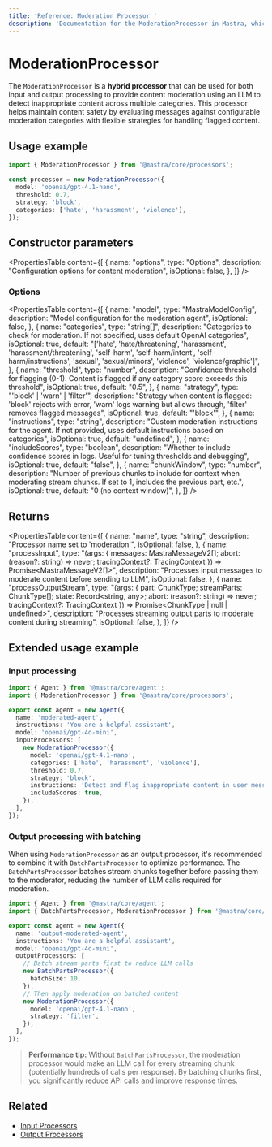 ```yaml
---
title: 'Reference: Moderation Processor '
description: 'Documentation for the ModerationProcessor in Mastra, which provides content moderation using LLM to detect inappropriate content across multiple categories.'
---
```


# ModerationProcessor

The `ModerationProcessor` is a **hybrid processor** that can be used for both input and output processing to provide content moderation using an LLM to detect inappropriate content across multiple categories. This processor helps maintain content safety by evaluating messages against configurable moderation categories with flexible strategies for handling flagged content.

## Usage example

```typescript copy
import { ModerationProcessor } from '@mastra/core/processors';

const processor = new ModerationProcessor({
  model: 'openai/gpt-4.1-nano',
  threshold: 0.7,
  strategy: 'block',
  categories: ['hate', 'harassment', 'violence'],
});
```

## Constructor parameters

<PropertiesTable
content={[
{
name: "options",
type: "Options",
description: "Configuration options for content moderation",
isOptional: false,
},
]}
/>

### Options

<PropertiesTable
content={[
{
name: "model",
type: "MastraModelConfig",
description: "Model configuration for the moderation agent",
isOptional: false,
},
{
name: "categories",
type: "string[]",
description: "Categories to check for moderation. If not specified, uses default OpenAI categories",
isOptional: true,
default: "['hate', 'hate/threatening', 'harassment', 'harassment/threatening', 'self-harm', 'self-harm/intent', 'self-harm/instructions', 'sexual', 'sexual/minors', 'violence', 'violence/graphic']",
},
{
name: "threshold",
type: "number",
description: "Confidence threshold for flagging (0-1). Content is flagged if any category score exceeds this threshold",
isOptional: true,
default: "0.5",
},
{
name: "strategy",
type: "'block' | 'warn' | 'filter'",
description: "Strategy when content is flagged: 'block' rejects with error, 'warn' logs warning but allows through, 'filter' removes flagged messages",
isOptional: true,
default: "'block'",
},
{
name: "instructions",
type: "string",
description: "Custom moderation instructions for the agent. If not provided, uses default instructions based on categories",
isOptional: true,
default: "undefined",
},
{
name: "includeScores",
type: "boolean",
description: "Whether to include confidence scores in logs. Useful for tuning thresholds and debugging",
isOptional: true,
default: "false",
},
{
name: "chunkWindow",
type: "number",
description: "Number of previous chunks to include for context when moderating stream chunks. If set to 1, includes the previous part, etc.",
isOptional: true,
default: "0 (no context window)",
},
]}
/>

## Returns

<PropertiesTable
content={[
{
name: "name",
type: "string",
description: "Processor name set to 'moderation'",
isOptional: false,
},
{
name: "processInput",
type: "(args: { messages: MastraMessageV2[]; abort: (reason?: string) => never; tracingContext?: TracingContext }) => Promise<MastraMessageV2[]>",
description: "Processes input messages to moderate content before sending to LLM",
isOptional: false,
},
{
name: "processOutputStream",
type: "(args: { part: ChunkType; streamParts: ChunkType[]; state: Record<string, any>; abort: (reason?: string) => never; tracingContext?: TracingContext }) => Promise<ChunkType | null | undefined>",
description: "Processes streaming output parts to moderate content during streaming",
isOptional: false,
},
]}
/>

## Extended usage example

### Input processing

```typescript filename="src/mastra/agents/moderated-agent.ts" showLineNumbers copy
import { Agent } from '@mastra/core/agent';
import { ModerationProcessor } from '@mastra/core/processors';

export const agent = new Agent({
  name: 'moderated-agent',
  instructions: 'You are a helpful assistant',
  model: 'openai/gpt-4o-mini',
  inputProcessors: [
    new ModerationProcessor({
      model: 'openai/gpt-4.1-nano',
      categories: ['hate', 'harassment', 'violence'],
      threshold: 0.7,
      strategy: 'block',
      instructions: 'Detect and flag inappropriate content in user messages',
      includeScores: true,
    }),
  ],
});
```

### Output processing with batching

When using `ModerationProcessor` as an output processor, it's recommended to combine it with `BatchPartsProcessor` to optimize performance. The `BatchPartsProcessor` batches stream chunks together before passing them to the moderator, reducing the number of LLM calls required for moderation.

```typescript filename="src/mastra/agents/output-moderated-agent.ts" showLineNumbers copy
import { Agent } from '@mastra/core/agent';
import { BatchPartsProcessor, ModerationProcessor } from '@mastra/core/processors';

export const agent = new Agent({
  name: 'output-moderated-agent',
  instructions: 'You are a helpful assistant',
  model: 'openai/gpt-4o-mini',
  outputProcessors: [
    // Batch stream parts first to reduce LLM calls
    new BatchPartsProcessor({
      batchSize: 10,
    }),
    // Then apply moderation on batched content
    new ModerationProcessor({
      model: 'openai/gpt-4.1-nano',
      strategy: 'filter',
    }),
  ],
});
```

> **Performance tip:** Without `BatchPartsProcessor`, the moderation processor would make an LLM call for every streaming chunk (potentially hundreds of calls per response). By batching chunks first, you significantly reduce API calls and improve response times.

## Related

- [Input Processors](/docs/agents/guardrails)
- [Output Processors](/docs/agents/guardrails)
